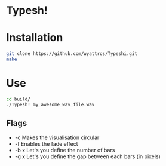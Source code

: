 # Typesh!

# Installation
```sh
git clone https://github.com/wyattros/Typeshi.git
make
```

# Use
```sh
cd build/
./Typesh! my_awesome_wav_file.wav
```
## Flags
-  -c Makes the visualisation circular
-  -f Enables the fade effect
-  -b x Let's you define the number of bars
-  -g x Let's you define the gap between each bars (in pixels)
